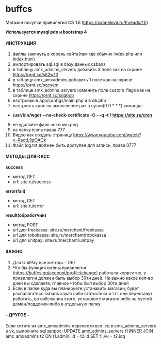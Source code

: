 # buffcs
Магазин покупки привилегий CS 1.6 (https://csonelove.ru/threads/11/)

**Используется mysql pdo и bootstrap 4**

#### ИНСТРУКЦИЯ
1. файлы закинуть в корень сайта(там где обычно index.php или index.html)
2. импортировать sql.sql в базу данных csbans
3. в тиблицу amx_admins_servers добавить 3 поля как на скрине https://prnt.sc/s82w13
4. в таблицу amx_amxadmins добавить 1 поле как на скрине https://prnt.sc/sqcyam
5. в таблице amx_admins_servers изменить поле custom_flags как на скрине https://prnt.sc/sqq6ub
6. настройки в app/configs/main.php и в db.php
7. настроить крон на выполнение раз в сутки(0 0 * * *) команда: 
- **/usr/bin/wget --no-check-certificate -O - -q -t 1 https://site.ru/cron**
8. не удаляйте файл unknown.png
9. на папку icons права 777
10. Видео как создать страницу https://www.youtube.com/watch?v=RaotL9pQAQk
11. Файл log.txt должен быть доступен для записи, права 0777

#### МЕТОДЫ ДЛЯ КАСС

**success**
- метод GET
- url: site.ru/success

**error(fail)**
- метод GET
- url: site.ru/error

**result(обработчик)**
- метод POST
- url для freekassa: site.ru/merchant/freekassa
- url для robokassa: site.ru/merchant/robokassa
- url для unitpay: site.ru/merchant/unitpay

#### ВАЖНО
1. Для UnitPay все методы - GET
2. Что бы функция смены привилегии (https://buffcs.gq/account/profile/change) работала корректно, у привилегии должен быть выбор 30ти дней. Не важно какое кол-во дней вы сделаете, главное чтобы был выбор 30ти дней
3. Если в папке куда вы планируете устанавить магазин, будет распалагаться csbans какая либо статистика и т.п. они перестанут работать, во избежания этого, установите магазин либо на пустой домен/поддомен либо в отдельную папку 

#### - ДРУГОЕ -
Если хотите из amx_amxadmins перенести все icq в amx_admins_servers в vk, выполните sql запрос:
UPDATE amx_admins_servers t1 INNER JOIN amx_amxadmins t2 ON t1.admin_id = t2.id SET t1.vk = t2.icq
